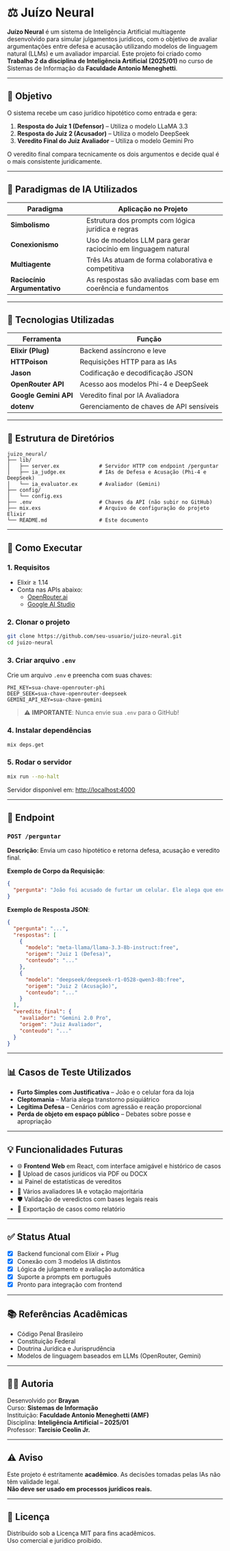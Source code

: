 # ⚖️ Juízo Neural

**Juízo Neural** é um sistema de Inteligência Artificial multiagente desenvolvido para simular julgamentos jurídicos, com o objetivo de avaliar argumentações entre defesa e acusação utilizando modelos de linguagem natural (LLMs) e um avaliador imparcial. Este projeto foi criado como **Trabalho 2 da disciplina de Inteligência Artificial (2025/01)** no curso de Sistemas de Informação da **Faculdade Antonio Meneghetti**.

---

## 🧠 Objetivo

O sistema recebe um caso jurídico hipotético como entrada e gera:

1. **Resposta do Juiz 1 (Defensor)** – Utiliza o modelo LLaMA 3.3
2. **Resposta do Juiz 2 (Acusador)** – Utiliza o modelo DeepSeek
3. **Veredito Final do Juiz Avaliador** – Utiliza o modelo Gemini Pro

O veredito final compara tecnicamente os dois argumentos e decide qual é o mais consistente juridicamente.

---

## 🧩 Paradigmas de IA Utilizados

| Paradigma | Aplicação no Projeto |
|----------|----------------------|
| **Simbolismo** | Estrutura dos prompts com lógica jurídica e regras |
| **Conexionismo** | Uso de modelos LLM para gerar raciocínio em linguagem natural |
| **Multiagente** | Três IAs atuam de forma colaborativa e competitiva |
| **Raciocínio Argumentativo** | As respostas são avaliadas com base em coerência e fundamentos |

---

## 🚀 Tecnologias Utilizadas

| Ferramenta | Função |
|------------|--------|
| **Elixir (Plug)** | Backend assíncrono e leve |
| **HTTPoison** | Requisições HTTP para as IAs |
| **Jason** | Codificação e decodificação JSON |
| **OpenRouter API** | Acesso aos modelos Phi-4 e DeepSeek |
| **Google Gemini API** | Veredito final por IA Avaliadora |
| **dotenv** | Gerenciamento de chaves de API sensíveis |

---

## 📁 Estrutura de Diretórios

```
juizo_neural/
├── lib/
│   ├── server.ex             # Servidor HTTP com endpoint /perguntar
│   ├── ia_judge.ex           # IAs de Defesa e Acusação (Phi-4 e DeepSeek)
│   └── ia_evaluator.ex       # Avaliador (Gemini)
├── config/
│   └── config.exs
├── .env                      # Chaves da API (não subir no GitHub)
├── mix.exs                   # Arquivo de configuração do projeto Elixir
└── README.md                 # Este documento
```

---

## 🧪 Como Executar

### 1. Requisitos

- Elixir ≥ 1.14
- Conta nas APIs abaixo:
  - [OpenRouter.ai](https://openrouter.ai/)
  - [Google AI Studio](https://makersuite.google.com/app)

### 2. Clonar o projeto

```bash
git clone https://github.com/seu-usuario/juizo-neural.git
cd juizo-neural
```

### 3. Criar arquivo `.env`

Crie um arquivo `.env` e preencha com suas chaves:

```env
PHI_KEY=sua-chave-openrouter-phi
DEEP_SEEK=sua-chave-openrouter-deepseek
GEMINI_API_KEY=sua-chave-gemini
```

> ⚠️ **IMPORTANTE**: Nunca envie sua `.env` para o GitHub!

### 4. Instalar dependências

```bash
mix deps.get
```

### 5. Rodar o servidor

```bash
mix run --no-halt
```

Servidor disponível em: [http://localhost:4000](http://localhost:4000)

---

## 📡 Endpoint

### `POST /perguntar`

**Descrição**: Envia um caso hipotético e retorna defesa, acusação e veredito final.

**Exemplo de Corpo da Requisição**:

```json
{
  "pergunta": "João foi acusado de furtar um celular. Ele alega que encontrou no chão fora da loja. Como a defesa e acusação devem argumentar?"
}
```

**Exemplo de Resposta JSON**:

```json
{
  "pergunta": "...",
  "respostas": [
    {
      "modelo": "meta-llama/llama-3.3-8b-instruct:free",
      "origem": "Juiz 1 (Defesa)",
      "conteudo": "..."
    },
    {
      "modelo": "deepseek/deepseek-r1-0528-qwen3-8b:free",
      "origem": "Juiz 2 (Acusação)",
      "conteudo": "..."
    }
  ],
  "veredito_final": {
    "avaliador": "Gemini 2.0 Pro",
    "origem": "Juiz Avaliador",
    "conteudo": "..."
  }
}
```

---

## 📊 Casos de Teste Utilizados

- **Furto Simples com Justificativa** – João e o celular fora da loja
- **Cleptomania** – Maria alega transtorno psiquiátrico
- **Legítima Defesa** – Cenários com agressão e reação proporcional
- **Perda de objeto em espaço público** – Debates sobre posse e apropriação

---

## 💡 Funcionalidades Futuras

- 🌐 **Frontend Web** em React, com interface amigável e histórico de casos
- 📝 Upload de casos jurídicos via PDF ou DOCX
- 📊 Painel de estatísticas de vereditos
- 🧠 Vários avaliadores IA e votação majoritária
- 🛡️ Validação de veredictos com bases legais reais
- 🧾 Exportação de casos como relatório

---

## ✅ Status Atual

- [x] Backend funcional com Elixir + Plug
- [x] Conexão com 3 modelos IA distintos
- [x] Lógica de julgamento e avaliação automática
- [x] Suporte a prompts em português
- [x] Pronto para integração com frontend

---

## 📚 Referências Acadêmicas

- Código Penal Brasileiro
- Constituição Federal
- Doutrina Jurídica e Jurisprudência
- Modelos de linguagem baseados em LLMs (OpenRouter, Gemini)

---

## 👨‍🏫 Autoria

Desenvolvido por **Brayan**  
Curso: **Sistemas de Informação**  
Instituição: **Faculdade Antonio Meneghetti (AMF)**  
Disciplina: **Inteligência Artificial – 2025/01**  
Professor: **Tarcisio Ceolin Jr.**

---

## ⚠️ Aviso

Este projeto é estritamente **acadêmico**. As decisões tomadas pelas IAs não têm validade legal.  
**Não deve ser usado em processos jurídicos reais.**

---

## 📄 Licença

Distribuído sob a Licença MIT para fins acadêmicos.  
Uso comercial e jurídico proibido.
